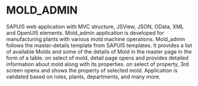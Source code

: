 # MOLD_ADMIN
SAPUI5 web application with MVC structure, JSView, JSON, OData, XML and OpenUI5 elements. Mold_admin application is developed for manufacturing plants with various mold machine operations.  Mold_admin follows the master-details template from SAPUI5 templates. It provides a list of available Molds and some of the details of Mold in the master page in the form of a table. on select of mold, detail page opens and provides detailed information about mold along with its properties. on select of property, 3rd screen opens and shows the property of selected mold. Application is validated based on roles, plants, departments, and many more. 
